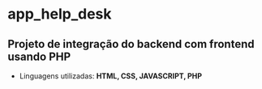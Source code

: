 # app_help_desk
## Projeto de integração do backend com frontend usando PHP

- Linguagens utilizadas:
**HTML, CSS, JAVASCRIPT, PHP**

